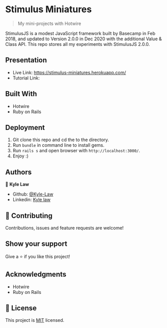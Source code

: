 # Stimulus Miniatures

> My mini-projects with Hotwire

StimulusJS is a modest JavaScript framework built by Basecamp in Feb 2018, and updated to Version 2.0.0 in Dec 2020 with the additional Value & Class API. This repo stores all my experiments with StimulusJS 2.0.0.

## Presentation
- Live Link: https://stimulus-miniatures.herokuapp.com/
- Tutorial Link:

## Built With

- Hotwire
- Ruby on Rails

## Deployment

1. Git clone this repo and cd the to the directory.
2. Run `bundle` in command line to install gems.
3. Run `rails s` and open browser with `http://localhost:3000/`.
4. Enjoy :)

## Authors

👤 **Kyle Law**

- Github: [@Kyle-Law](https://github.com/Kyle-Law)
- Linkedin: [Kyle law](https://www.linkedin.com/in/kyle-lawzhunkhing/)

## 🤝 Contributing

Contributions, issues and feature requests are welcome!

## Show your support

Give a ⭐️ if you like this project!

## Acknowledgments

- Hotwire
- Ruby on Rails

## 📝 License

This project is [MIT](LICENSE) licensed.
